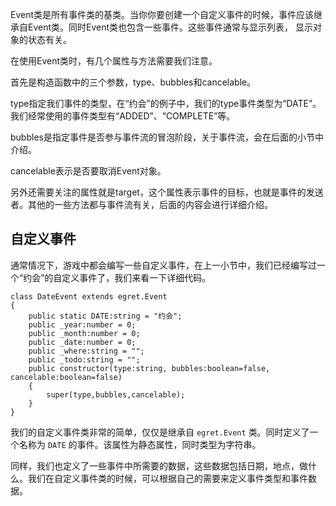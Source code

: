 Event类是所有事件类的基类。当你你要创建一个自定义事件的时候，事件应该继承自Event类。同时Event类也包含一些事件。这些事件通常与显示列表， 显示对象的状态有关。

在使用Event类时，有几个属性与方法需要我们注意。

首先是构造函数中的三个参数，type、bubbles和cancelable。

type指定我们事件的类型，在“约会”的例子中，我们的type事件类型为“DATE”。我们经常使用的事件类型有“ADDED”、“COMPLETE”等。

bubbles是指定事件是否参与事件流的冒泡阶段，关于事件流，会在后面的小节中介绍。

cancelable表示是否要取消Event对象。

另外还需要关注的属性就是target，这个属性表示事件的目标，也就是事件的发送者。其他的一些方法都与事件流有关，后面的内容会进行详细介绍。

## 自定义事件

通常情况下，游戏中都会编写一些自定义事件，在上一小节中，我们已经编写过一个“约会”的自定义事件了，我们来看一下详细代码。

```
class DateEvent extends egret.Event
{
    public static DATE:string = "约会";
    public _year:number = 0;
    public _month:number = 0;
    public _date:number = 0;
    public _where:string = "";
    public _todo:string = "";
    public constructor(type:string, bubbles:boolean=false, cancelable:boolean=false)
    {
        super(type,bubbles,cancelable);
    }
}
```

我们的自定义事件类非常的简单，仅仅是继承自 `egret.Event` 类。同时定义了一个名称为 `DATE` 的事件。该属性为静态属性，同时类型为字符串。

同样，我们也定义了一些事件中所需要的数据，这些数据包括日期，地点，做什么。我们在自定义事件类的时候，可以根据自己的需要来定义事件类型和事件数据。   

